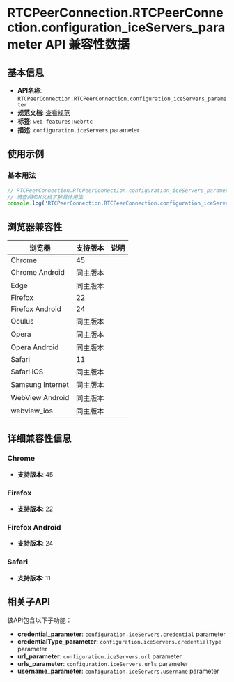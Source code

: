 # RTCPeerConnection.RTCPeerConnection.configuration_iceServers_parameter API 兼容性数据

## 基本信息

- **API名称**: `RTCPeerConnection.RTCPeerConnection.configuration_iceServers_parameter`
- **规范文档**: [查看规范](https://w3c.github.io/webrtc-pc/#dom-rtcconfiguration-iceservers)
- **标签**: `web-features:webrtc`
- **描述**: `configuration.iceServers` parameter

## 使用示例

### 基本用法

```javascript
// RTCPeerConnection.RTCPeerConnection.configuration_iceServers_parameter 使用示例
// 请查阅MDN文档了解具体用法
console.log('RTCPeerConnection.RTCPeerConnection.configuration_iceServers_parameter API');
```

## 浏览器兼容性

| 浏览器 | 支持版本 | 说明 |
|--------|----------|------|
| Chrome | 45 |  |
| Chrome Android | 同主版本 |  |
| Edge | 同主版本 |  |
| Firefox | 22 |  |
| Firefox Android | 24 |  |
| Oculus | 同主版本 |  |
| Opera | 同主版本 |  |
| Opera Android | 同主版本 |  |
| Safari | 11 |  |
| Safari iOS | 同主版本 |  |
| Samsung Internet | 同主版本 |  |
| WebView Android | 同主版本 |  |
| webview_ios | 同主版本 |  |

## 详细兼容性信息

### Chrome

- **支持版本**: 45

### Firefox

- **支持版本**: 22

### Firefox Android

- **支持版本**: 24

### Safari

- **支持版本**: 11

## 相关子API

该API包含以下子功能：

- **credential_parameter**: `configuration.iceServers.credential` parameter
- **credentialType_parameter**: `configuration.iceServers.credentialType` parameter
- **url_parameter**: `configuration.iceServers.url` parameter
- **urls_parameter**: `configuration.iceServers.urls` parameter
- **username_parameter**: `configuration.iceServers.username` parameter


